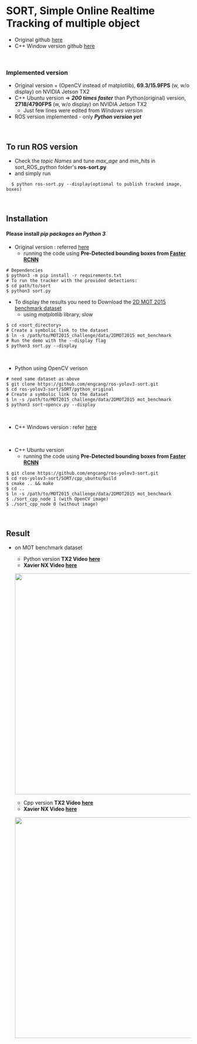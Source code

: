 # SORT, Simple Online Realtime Tracking of multiple object
  + Original github [here](https://github.com/abewley/sort)
  + C++ Window version github [here](https://github.com/mcximing/sort-cpp)

<br>

### Implemented version
  + Original version + (OpenCV instead of matplotlib), **69.3/15.9FPS** (w, w/o display) on NVIDIA Jetson TX2
  + C++ Ubuntu version => ***200 times faster*** than Python(original) version, **2718/4790FPS** (w, w/o display) on NVIDIA Jetson TX2
    + Just few lines were edited from *Windows version*
  + ROS version implemented - only ***Python version yet***

<br>

  
## To run ROS version
+ Check the *topic Names* and tune *max_age* and *min_hits* in sort_ROS_python folder's **ros-sort.py**
+ and simply run
~~~shell
  $ python ros-sort.py --display(optional to publish tracked image, boxes)
~~~

<br>

## Installation
#### Please install *pip packages on Python 3*
  + Original version : referred [here](https://github.com/abewley/sort)
    + running the code using **Pre-Detected bounding boxes from [Faster RCNN](https://github.com/ShaoqingRen/faster_rcnn)**
  ~~~shell
  # Dependencies
  $ python3 -m pip install -r requirements.txt
  # To run the tracker with the provided detections:
  $ cd path/to/sort
  $ python3 sort.py
  ~~~
  + To display the results you need to Download the [2D MOT 2015 benchmark dataset](https://motchallenge.net/data/2D_MOT_2015/#download)
    + using *matplotlib* library, slow
  ~~~shell
  $ cd <sort_directory>
  # Create a symbolic link to the dataset
  $ ln -s /path/to/MOT2015_challenge/data/2DMOT2015 mot_benchmark
  # Run the demo with the --display flag
  $ python3 sort.py --display
  ~~~
  
  <br>
  
  + Python using OpenCV verison
  ~~~shell
  # need same dataset as above
  $ git clone https://github.com/engcang/ros-yolov3-sort.git
  $ cd ros-yolov3-sort/SORT/python_original
  # Create a symbolic link to the dataset
  $ ln -s /path/to/MOT2015_challenge/data/2DMOT2015 mot_benchmark
  $ python3 sort-opencv.py --display
  ~~~
  
  <br>
  
  + C++ Windows version : refer [here](https://github.com/mcximing/sort-cpp)
  
  <br>
  
  + C++ Ubuntu version
    + running the code using **Pre-Detected bounding boxes from [Faster RCNN](https://github.com/ShaoqingRen/faster_rcnn)**
  ~~~shell
  $ git clone https://github.com/engcang/ros-yolov3-sort.git
  $ cd ros-yolov3-sort/SORT/cpp_ubuntu/build
  $ cmake .. && make
  $ cd .. 
  $ ln -s /path/to/MOT2015_challenge/data/2DMOT2015 mot_benchmark
  $ ./sort_cpp_node 1 (with OpenCV image)
  $ ./sort_cpp_node 0 (without image)
  ~~~
  
<br>


## Result
+ on MOT benchmark dataset
  + Python version **TX2 Video [here](https://youtu.be/MYbjjg_Mics)**
  + **Xavier NX Video [here](https://youtu.be/iruvwU7yveA)**
  <p align="center">
  <img src="https://github.com/engcang/ros-yolov3-sort/blob/master/SORT_and_ROS_ver/python.JPG" width="600"/>
  </p>
  
  + Cpp version **TX2 Video [here](https://youtu.be/vkucBw3mQ7Y)**
  + **Xavier NX Video [here](https://youtu.be/xKaU3FE9PoI)**
  <p align="center">
  <img src="https://github.com/engcang/ros-yolov3-sort/blob/master/SORT_and_ROS_ver/cpp.JPG" width="600"/>
  </p>
